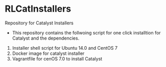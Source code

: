 # RLCatInstallers
Repository for Catalyst Installers

* This repository contains the follwoing script for one click installtion for Catalyst and the dependencies.


 1) Installer shell script for Ubuntu 14.0 and CentOS 7
 2) Docker image for catalyst installer
 3) Vagrantfile for cenOS 7.0 to install Catalyst

